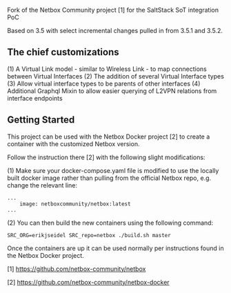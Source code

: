 
Fork of the Netbox Community project [1] for the SaltStack SoT integration PoC

Based on 3.5 with select incremental changes pulled in from 3.5.1 and 3.5.2.

## The chief customizations

(1) A Virtual Link model - similar to Wireless Link - to map connections between Virtual Interfaces
(2) The addition of several Virtual Interface types
(3) Allow virtual interface types to be parents of other interfaces
(4) Additional Graphql Mixin to allow easier querying of L2VPN relations from interface endpoints

## Getting Started

This project can be used with the Netbox Docker project [2] to create a container with the customized Netbox version.

Follow the instruction there [2] with the following slight modifications:

(1) Make sure your docker-compose.yaml file is modified to use the locally built docker image rather than pulling from the official Netbox repo, e.g. change the relevant line:
```
...
    image: netboxcommunity/netbox:latest
...
```
(2) You can then build the new containers using the following command:

```
SRC_ORG=erikjseidel SRC_repo=netbox ./build.sh master
```
Once the containers are up it can be used normally per instructions found in the Netbox Docker project.

[1] https://github.com/netbox-community/netbox

[2] https://github.com/netbox-community/netbox-docker 
